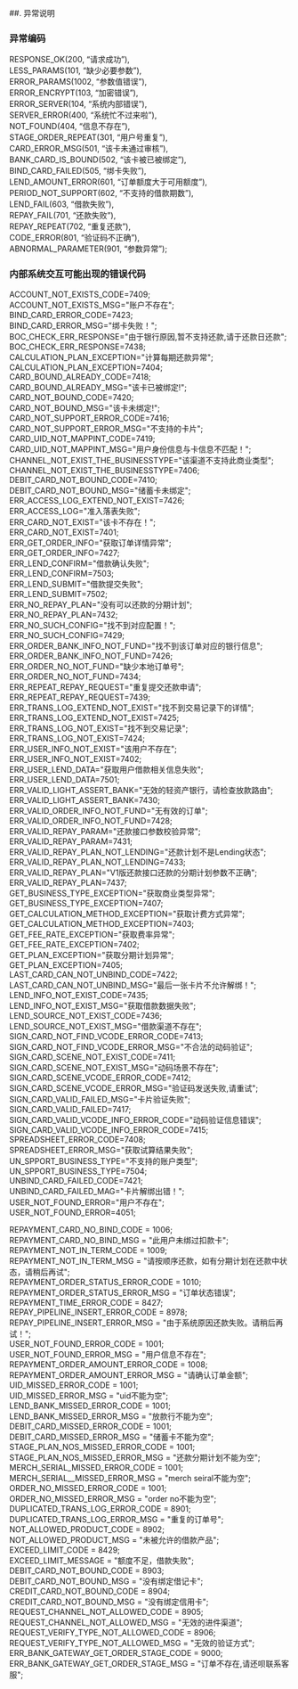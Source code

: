 ##. 异常说明
### 异常编码

RESPONSE_OK(200, “请求成功”),<br>
LESS_PARAMS(101, “缺少必要参数”),<br>
ERROR_PARAMS(1002, “参数值错误”),<br>
ERROR_ENCRYPT(103, “加密错误”),<br>
ERROR_SERVER(104, “系统内部错误”),<br>
SERVER_ERROR(400, “系统忙不过来啦”),<br>
NOT_FOUND(404, “信息不存在”),<br>
STAGE_ORDER_REPEAT(301, “用户号重复”),<br>
CARD_ERROR_MSG(501, “该卡未通过审核”),<br>
BANK_CARD_IS_BOUND(502, “该卡被已被绑定”),<br>
BIND_CARD_FAILED(505, “绑卡失败”),<br>
LEND_AMOUNT_ERROR(601, “订单额度大于可用额度”),<br>
PERIOD_NOT_SUPPORT(602, “不支持的借款期数”),<br>
LEND_FAIL(603, “借款失败”),<br>
REPAY_FAIL(701, “还款失败”),<br>
REPAY_REPEAT(702, “重复还款”),<br>
CODE_ERROR(801, “验证码不正确”),<br>
ABNORMAL_PARAMETER(901, “参数异常”);<br>


### 内部系统交互可能出现的错误代码
ACCOUNT_NOT_EXISTS_CODE=7409;<br>
ACCOUNT_NOT_EXISTS_MSG="账户不存在";<br>
BIND_CARD_ERROR_CODE=7423;<br>
BIND_CARD_ERROR_MSG="绑卡失败！";<br>
BOC_CHECK_ERR_RESPONSE="由于银行原因,暂不支持还款,请于还款日还款";<br>
BOC_CHECK_ERR_RESPONSE=7438;<br>
CALCULATION_PLAN_EXCEPTION="计算每期还款异常";<br>
CALCULATION_PLAN_EXCEPTION=7404;<br>
CARD_BOUND_ALREADY_CODE=7418;<br>
CARD_BOUND_ALREADY_MSG="该卡已被绑定!";<br>
CARD_NOT_BOUND_CODE=7420;<br>
CARD_NOT_BOUND_MSG="该卡未绑定!";<br>
CARD_NOT_SUPPORT_ERROR_CODE=7416;<br>
CARD_NOT_SUPPORT_ERROR_MSG="不支持的卡片";<br>
CARD_UID_NOT_MAPPINT_CODE=7419;<br>
CARD_UID_NOT_MAPPINT_MSG="用户身份信息与卡信息不匹配！";<br>
CHANNEL_NOT_EXIST_THE_BUSINESSTYPE="该渠道不支持此商业类型";<br>
CHANNEL_NOT_EXIST_THE_BUSINESSTYPE=7406;<br>
DEBIT_CARD_NOT_BOUND_CODE=7410;<br>
DEBIT_CARD_NOT_BOUND_MSG="储蓄卡未绑定";<br>
ERR_ACCESS_LOG_EXTEND_NOT_EXIST=7426;<br>
ERR_ACCESS_LOG="准入落表失败";<br>
ERR_CARD_NOT_EXIST="该卡不存在！";<br>
ERR_CARD_NOT_EXIST=7401;<br>
ERR_GET_ORDER_INFO="获取订单详情异常";<br>
ERR_GET_ORDER_INFO=7427;<br>
ERR_LEND_CONFIRM="借款确认失败";<br>
ERR_LEND_CONFIRM=7503;<br>
ERR_LEND_SUBMIT="借款提交失败";<br>
ERR_LEND_SUBMIT=7502;<br>
ERR_NO_REPAY_PLAN="没有可以还款的分期计划";<br>
ERR_NO_REPAY_PLAN=7432;<br>
ERR_NO_SUCH_CONFIG="找不到对应配置！";<br>
ERR_NO_SUCH_CONFIG=7429;<br>
ERR_ORDER_BANK_INFO_NOT_FUND="找不到该订单对应的银行信息";<br>
ERR_ORDER_BANK_INFO_NOT_FUND=7426;<br>
ERR_ORDER_NO_NOT_FUND="缺少本地订单号";<br>
ERR_ORDER_NO_NOT_FUND=7434;<br>
ERR_REPEAT_REPAY_REQUEST="重复提交还款申请";<br>
ERR_REPEAT_REPAY_REQUEST=7439;<br>
ERR_TRANS_LOG_EXTEND_NOT_EXIST="找不到交易记录下的详情";<br>
ERR_TRANS_LOG_EXTEND_NOT_EXIST=7425;<br>
ERR_TRANS_LOG_NOT_EXIST="找不到交易记录";<br>
ERR_TRANS_LOG_NOT_EXIST=7424;<br>
ERR_USER_INFO_NOT_EXIST="该用户不存在";<br>
ERR_USER_INFO_NOT_EXIST=7402;<br>
ERR_USER_LEND_DATA="获取用户借款相关信息失败";<br>
ERR_USER_LEND_DATA=7501;<br>
ERR_VALID_LIGHT_ASSERT_BANK="无效的轻资产银行，请检查放款路由";<br>
ERR_VALID_LIGHT_ASSERT_BANK=7430;<br>
ERR_VALID_ORDER_INFO_NOT_FUND="无有效的订单";<br>
ERR_VALID_ORDER_INFO_NOT_FUND=7428;<br>
ERR_VALID_REPAY_PARAM="还款接口参数校验异常";<br>
ERR_VALID_REPAY_PARAM=7431;<br>
ERR_VALID_REPAY_PLAN_NOT_LENDING="还款计划不是Lending状态";<br>
ERR_VALID_REPAY_PLAN_NOT_LENDING=7433;<br>
ERR_VALID_REPAY_PLAN="V1版还款接口还款的分期计划参数不正确";<br>
ERR_VALID_REPAY_PLAN=7437;<br>
GET_BUSINESS_TYPE_EXCEPTION="获取商业类型异常";<br>
GET_BUSINESS_TYPE_EXCEPTION=7407;<br>
GET_CALCULATION_METHOD_EXCEPTION="获取计费方式异常";<br>
GET_CALCULATION_METHOD_EXCEPTION=7403;<br>
GET_FEE_RATE_EXCEPTION="获取费率异常";<br>
GET_FEE_RATE_EXCEPTION=7402;<br>
GET_PLAN_EXCEPTION="获取分期计划异常";<br>
GET_PLAN_EXCEPTION=7405;<br>
LAST_CARD_CAN_NOT_UNBIND_CODE=7422;<br>
LAST_CARD_CAN_NOT_UNBIND_MSG="最后一张卡片不允许解绑！";<br>
LEND_INFO_NOT_EXIST_CODE=7435;<br>
LEND_INFO_NOT_EXIST_MSG="获取借款数据失败";<br>
LEND_SOURCE_NOT_EXIST_CODE=7436;<br>
LEND_SOURCE_NOT_EXIST_MSG="借款渠道不存在";<br>
SIGN_CARD_NOT_FIND_VCODE_ERROR_CODE=7413;<br>
SIGN_CARD_NOT_FIND_VCODE_ERROR_MSG="不合法的动码验证";<br>
SIGN_CARD_SCENE_NOT_EXIST_CODE=7411;<br>
SIGN_CARD_SCENE_NOT_EXIST_MSG="动码场景不存在";<br>
SIGN_CARD_SCENE_VCODE_ERROR_CODE=7412;<br>
SIGN_CARD_SCENE_VCODE_ERROR_MSG="验证码发送失败,请重试";<br>
SIGN_CARD_VALID_FAILED_MSG="卡片验证失败";<br>
SIGN_CARD_VALID_FAILED=7417;<br>
SIGN_CARD_VALID_VCODE_INFO_ERROR_CODE="动码验证信息错误";<br>
SIGN_CARD_VALID_VCODE_INFO_ERROR_CODE=7415;<br>
SPREADSHEET_ERROR_CODE=7408;<br>
SPREADSHEET_ERROR_MSG="获取试算结果失败";<br>
UN_SPPORT_BUSINESS_TYPE="不支持的账户类型";<br>
UN_SPPORT_BUSINESS_TYPE=7504;<br>
UNBIND_CARD_FAILED_CODE=7421;<br>
UNBIND_CARD_FAILED_MAG="卡片解绑出错！";<br>
USER_NOT_FOUND_ERROR="用户不存在";<br>
USER_NOT_FOUND_ERROR=4051;<br>

REPAYMENT_CARD_NO_BIND_CODE = 1006;<br>
REPAYMENT_CARD_NO_BIND_MSG = "此用户未绑过扣款卡";<br>
REPAYMENT_NOT_IN_TERM_CODE = 1009;<br>
REPAYMENT_NOT_IN_TERM_MSG = "请按顺序还款，如有分期计划在还款中状态，请稍后再试";<br>
REPAYMENT_ORDER_STATUS_ERROR_CODE = 1010;<br>
REPAYMENT_ORDER_STATUS_ERROR_MSG = "订单状态错误";<br>
REPAYMENT_TIME_ERROR_CODE = 8427;<br>
REPAY_PIPELINE_INSERT_ERROR_CODE = 8978;<br>
REPAY_PIPELINE_INSERT_ERROR_MSG = "由于系统原因还款失败。请稍后再试！";<br>
USER_NOT_FOUND_ERROR_CODE = 1001;<br>
USER_NOT_FOUND_ERROR_MSG = "用户信息不存在";<br>
REPAYMENT_ORDER_AMOUNT_ERROR_CODE = 1008;<br>
REPAYMENT_ORDER_AMOUNT_ERROR_MSG = "请确认订单金额";<br>
UID_MISSED_ERROR_CODE = 1001;<br>
UID_MISSED_ERROR_MSG = "uid不能为空";<br>
LEND_BANK_MISSED_ERROR_CODE = 1001;<br>
LEND_BANK_MISSED_ERROR_MSG = "放款行不能为空";<br>
DEBIT_CARD_MISSED_ERROR_CODE = 1001;<br>
DEBIT_CARD_MISSED_ERROR_MSG = "储蓄卡不能为空";<br>
STAGE_PLAN_NOS_MISSED_ERROR_CODE = 1001;<br>
STAGE_PLAN_NOS_MISSED_ERROR_MSG = "还款分期计划不能为空";<br>
MERCH_SERIAL_MISSED_ERROR_CODE = 1001;<br>
MERCH_SERIAL__MISSED_ERROR_MSG = "merch seiral不能为空";<br>
ORDER_NO_MISSED_ERROR_CODE = 1001;<br>
ORDER_NO_MISSED_ERROR_MSG = "order no不能为空";<br>
DUPLICATED_TRANS_LOG_ERROR_CODE = 8901;<br>
DUPLICATED_TRANS_LOG_ERROR_MSG = "重复的订单号";<br>
NOT_ALLOWED_PRODUCT_CODE = 8902;<br>
NOT_ALLOWED_PRODUCT_MSG = "未被允许的借款产品";<br>
EXCEED_LIMIT_CODE = 8429;<br>
EXCEED_LIMIT_MESSAGE = "额度不足，借款失败";<br>
DEBIT_CARD_NOT_BOUND_CODE = 8903;<br>
DEBIT_CARD_NOT_BOUND_MSG = "没有绑定借记卡";<br>
CREDIT_CARD_NOT_BOUND_CODE = 8904;<br>
CREDIT_CARD_NOT_BOUND_MSG = "没有绑定信用卡";<br>
REQUEST_CHANNEL_NOT_ALLOWED_CODE = 8905;<br>
REQUEST_CHANNEL_NOT_ALLOWED_MSG = "无效的进件渠道";<br>
REQUEST_VERIFY_TYPE_NOT_ALLOWED_CODE = 8906;<br>
REQUEST_VERIFY_TYPE_NOT_ALLOWED_MSG = "无效的验证方式";<br>
ERR_BANK_GATEWAY_GET_ORDER_STAGE_CODE = 9000;<br>
ERR_BANK_GATEWAY_GET_ORDER_STAGE_MSG = "订单不存在,请还呗联系客服";<br>
